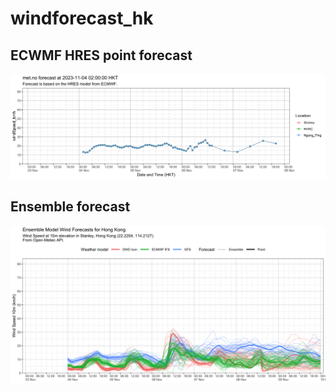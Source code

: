 # windforecast_hk

## ECWMF HRES point forecast
![met.no point estimate](https://raw.githubusercontent.com/DLamdata/windforecast_hk/main/plots/metno/wind_5d_20231104T0200.png)

## Ensemble forecast
![Open-Meteo Ensemble forecasts](https://raw.githubusercontent.com/DLamdata/windforecast_hk/main/plots/open_meteo/wind_10m_20231104T0200.png)
